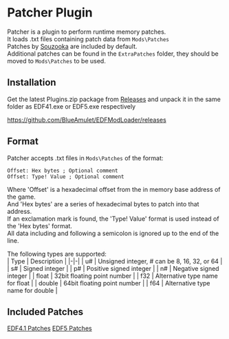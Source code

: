 # Patcher Plugin

Patcher is a plugin to perform runtime memory patches.  
It loads .txt files containing patch data from `Mods\Patches`  
Patches by [Souzooka](https://github.com/Souzooka) are included by default.  
Additional patches can be found in the `ExtraPatches` folder, they should be moved to `Mods\Patches` to be used.  

## Installation
Get the latest Plugins.zip package from [Releases](https://github.com/BlueAmulet/EDFModLoader/releases) and unpack it in the same folder as EDF41.exe or EDF5.exe respectively

https://github.com/BlueAmulet/EDFModLoader/releases

## Format
Patcher accepts .txt files in `Mods\Patches` of the format:  
```
Offset: Hex bytes ; Optional comment
Offset: Type! Value ; Optional comment
```  
Where 'Offset' is a hexadecimal offset from the in memory base address of the game.  
And 'Hex bytes' are a series of hexadecimal bytes to patch into that address.  
If an exclamation mark is found, the 'Type! Value' format is used instead of the 'Hex bytes' format.  
All data including and following a semicolon is ignored up to the end of the line.  

The following types are supported:  
| Type | Description |
|-|-|
| u# | Unsigned integer, # can be 8, 16, 32, or 64 |
| s# | Signed integer |
| p# | Positive signed integer |
| n# | Negative signed integer |
| float | 32bit floating point number |
| f32 | Alternative type name for float |
| double | 64bit floating point number |
| f64 | Alternative type name for double |

## Included Patches
[EDF4.1 Patches](https://github.com/BlueAmulet/EDFModLoader/blob/master/Patcher/EDF41/Patches.md)
[EDF5 Patches](https://github.com/BlueAmulet/EDFModLoader/blob/master/Patcher/EDF5/Patches.md)
